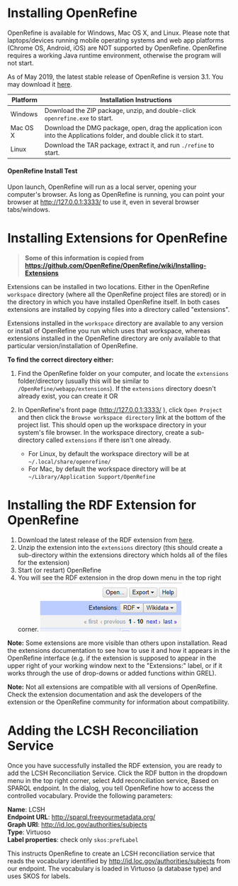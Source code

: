 # Installing OpenRefine

OpenRefine is available for Windows, Mac OS X, and Linux. Please note that laptops/devices running mobile operating systems and web app platforms (Chrome OS, Android, iOS) are NOT supported by OpenRefine. OpenRefine requires a working Java runtime environment, otherwise the program will not start.

As of May 2019, the latest stable release of OpenRefine is version 3.1. You may download it [here](http://openrefine.org/download.html).

| Platform | Installation Instructions |
---------|---------------------------|
| Windows  | Download the ZIP package, unzip, and double-click `openrefine.exe` to start. |
| Mac OS X | Download the DMG package, open, drag the application icon into the Applications folder, and double click it to start. |
| Linux | Download the TAR package, extract it, and run `./refine` to start. |

#### OpenRefine Install Test

Upon launch, OpenRefine will run as a local server, opening your computer's browser. As long as OpenRefine is running, you can point your browser at http://127.0.0.1:3333/ to use it, even in several browser tabs/windows.

# Installing Extensions for OpenRefine

> **Some of this information is copied from https://github.com/OpenRefine/OpenRefine/wiki/Installing-Extensions**

Extensions can be installed in two locations. Either in the OpenRefine `workspace` directory (where all the OpenRefine project files are stored) or in the directory in which you have installed OpenRefine itself. In both cases extensions are installed by copying files into a directory called "extensions".

Extensions installed in the `workspace` directory are available to any version or install of OpenRefine you run which uses that workspace, whereas extensions installed in the OpenRefine directory are only available to that particular version/installation of OpenRefine.

**To find the correct directory either:**

1. Find the OpenRefine folder on your computer, and locate the `extensions` folder/directory (usually this will be similar to `/OpenRefine/webapp/extensions`). If the `extensions` directory doesn't already exist, you can create it OR

2. In OpenRefine's front page (http://127.0.0.1:3333/ ), click `Open Project` and then click the `Browse workspace directory` link at the bottom of the project list. This should open up the workspace directory in your system's file browser. In the workspace directory, create a sub-directory called `extensions` if there isn't one already.
    - For Linux, by default the workspace directory will be at `~/.local/share/openrefine/`
    - For Mac, by default the workspace directory will be at `~/Library/Application Support/OpenRefine`

# Installing the RDF Extension for OpenRefine

1. Download the latest release of the RDF extension from [here](https://github.com/stkenny/grefine-rdf-extension/releases).
2. Unzip the extension into the `extensions` directory (this should create a sub-directory within the extensions directory which holds all of the files for the extension)
3. Start (or restart) OpenRefine
4. You will see the RDF extension in the drop down menu in the top right corner. 
![rdf-extension.PNG](/images/rdf-extension.PNG)

**Note:** Some extensions are more visible than others upon installation. Read the extensions documentation to see how to use it and how it appears in the OpenRefine interface (e.g. if the extension is supposed to appear in the upper right of your working window next to the "Extensions:" label, or if it works through the use of drop-downs or added functions within GREL).

**Note:** Not all extensions are compatible with all versions of OpenRefine. Check the extension documentation and ask the developers of the extension or the OpenRefine community for information about compatibility.

# Adding the LCSH Reconciliation Service

Once you have successfully installed the RDF extension, you are ready to add the LCSH Reconciliation Service. Click the RDF button in the dropdown menu in the top right corner, select Add reconciliation service, Based on SPARQL endpoint. In the dialog, you tell OpenRefine how to access the controlled vocabulary. Provide the following parameters:

**Name**: LCSH<br>
**Endpoint URL**: http://sparql.freeyourmetadata.org/<br>
**Graph URI**: http://id.loc.gov/authorities/subjects<br>
**Type**: Virtuoso<br>
**Label properties**: check only `skos:prefLabel`

This instructs OpenRefine to create an LCSH reconciliation service that reads the vocabulary identified by http://id.loc.gov/authorities/subjects from our endpoint. The vocabulary is loaded in Virtuoso (a database type) and uses SKOS for labels.
